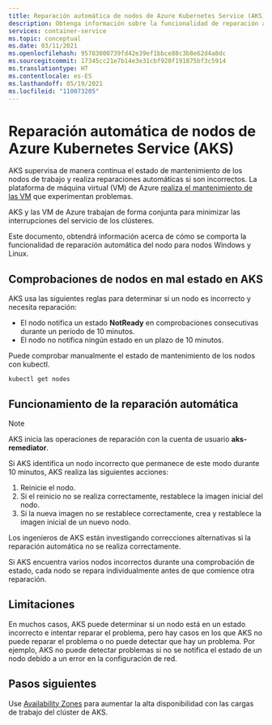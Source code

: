 ```yaml
---
title: Reparación automática de nodos de Azure Kubernetes Service (AKS)
description: Obtenga información sobre la funcionalidad de reparación automática de nodos y cómo AKS corrige los nodos de trabajo interrumpidos.
services: container-service
ms.topic: conceptual
ms.date: 03/11/2021
ms.openlocfilehash: 95783000739fd42e39ef1bbce88c3b8e62d4a8dc
ms.sourcegitcommit: 17345cc21e7b14e3e31cbf920f191875bf3c5914
ms.translationtype: HT
ms.contentlocale: es-ES
ms.lasthandoff: 05/19/2021
ms.locfileid: "110073205"
---
```

# <a name="azure-kubernetes-service-aks-node-auto-repair"></a>Reparación automática de nodos de Azure Kubernetes Service (AKS)

AKS supervisa de manera continua el estado de mantenimiento de los nodos de trabajo y realiza reparaciones automáticas si son incorrectos. La plataforma de máquina virtual (VM) de Azure [realiza el mantenimiento de las VM][vm-updates] que experimentan problemas. 

AKS y las VM de Azure trabajan de forma conjunta para minimizar las interrupciones del servicio de los clústeres.

Este documento, obtendrá información acerca de cómo se comporta la funcionalidad de reparación automática del nodo para nodos Windows y Linux. 

## <a name="how-aks-checks-for-unhealthy-nodes"></a>Comprobaciones de nodos en mal estado en AKS

AKS usa las siguientes reglas para determinar si un nodo es incorrecto y necesita reparación: 
* El nodo notifica un estado **NotReady** en comprobaciones consecutivas durante un período de 10 minutos.
* El nodo no notifica ningún estado en un plazo de 10 minutos.

Puede comprobar manualmente el estado de mantenimiento de los nodos con kubectl.

```
kubectl get nodes
```

## <a name="how-automatic-repair-works"></a>Funcionamiento de la reparación automática

> [!Note]
> AKS inicia las operaciones de reparación con la cuenta de usuario **aks-remediator**.

Si AKS identifica un nodo incorrecto que permanece de este modo durante 10 minutos, AKS realiza las siguientes acciones:

1. Reinicie el nodo.
1. Si el reinicio no se realiza correctamente, restablece la imagen inicial del nodo.
1. Si la nueva imagen no se restablece correctamente, crea y restablece la imagen inicial de un nuevo nodo.

Los ingenieros de AKS están investigando correcciones alternativas si la reparación automática no se realiza correctamente. 

Si AKS encuentra varios nodos incorrectos durante una comprobación de estado, cada nodo se repara individualmente antes de que comience otra reparación.


## <a name="limitations"></a>Limitaciones

En muchos casos, AKS puede determinar si un nodo está en un estado incorrecto e intentar reparar el problema, pero hay casos en los que AKS no puede reparar el problema o no puede detectar que hay un problema. Por ejemplo, AKS no puede detectar problemas si no se notifica el estado de un nodo debido a un error en la configuración de red.

## <a name="next-steps"></a>Pasos siguientes

Use [Availability Zones][availability-zones] para aumentar la alta disponibilidad con las cargas de trabajo del clúster de AKS.

<!-- LINKS - External -->

<!-- LINKS - Internal -->
[availability-zones]: ./availability-zones.md
[vm-updates]: ../virtual-machines/maintenance-and-updates.md
